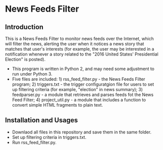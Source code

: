 # News Feeds Filter
## Introduction
This is a News Feeds Filter to monitor news feeds over the Internet, which will filter the news, alerting the user when it 
notices a news story that matches that user's interests (for example, the user may be interested in a notification whenever 
a story related to the "2016 United States' Presidential Election" is posted). 
* This program is written in Python 2, and may need some adjustment to run under Python 3.
* Five files are included: 1) rss_feed_filter.py - the News Feeds Filter program;
                           2) triggers.txt - the trigger configuratgion file for users to set up filtering criteria 
                                             (for example, "election" in news summary);
                           3) feedparser.py - a module that retrieves and parses feeds fot the News Feed Filter;
                           4) project_util.py - a module that includes a function to convert simple HTML fragments to plain text.

## Installation and Usages
* Downlaod all files in this repository and save them in the same folder.
* Set up filtering criteria in triggers.txt.
* Run rss_feed_filter.py.

